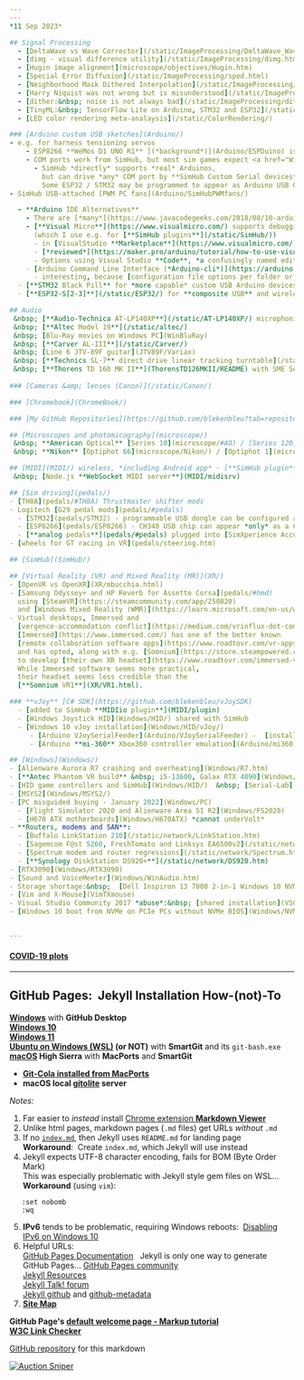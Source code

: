 ```yaml
---
---
*11 Sep 2023*  

## Signal Processing
  - [DeltaWave vs Wave Corrector](/static/ImageProcessing/DeltaWave_WaveCorrector.html)
  - [dimg - visual difference utility](/static/ImageProcessing/dimg.html)
  - [Hugin image alignment](microscope/objectives/Hugin.htm)  
  - [Special Error Diffusion](/static/ImageProcessing/sped.html)
  - [Neighborhood Mask Dithered Interpolation](/static/ImageProcessing/NMDI.html)
  - [Harry Niquist was not wrong but is misunderstood](/static/ImageProcessing/Nyquist.html)
  - [dither:&nbsp; noise is not always bad](/static/ImageProcessing/dither.html)
  - [TinyML:&nbsp; TensorFlow Lite on Arduino, STM32 and ESP32](/static/ImageProcessing/TinyML.htm)  
  - [LED color rendering meta-analaysis](/static/ColorRendering/)  

### [Arduino custom USB sketches](Arduino/)
- e.g. for harness tensioning servos
    - ESP8266 **WeMos D1 UNO R1** [(*background*)](Arduino/ESPDuino) is a COM device  
    - COM ports work from SimHub, but most sim games expect <a href="Windows/HID/#DI">DirectInput</a>
      - SimHub *directly* supports *real* Arduinos,  
        but can drive *any* COM port by **SimHub Custom Serial devices**  
        Some ESP32 / STM32 may be programmed to appear as Arduino USB COM ports
- SimHub USB-attached [PWM PC fans](Arduino/SimHubPWMfans/)

  - **Arduino IDE Alternatives**
    - There are [*many*](https://www.javacodegeeks.com/2018/08/10-arduino-ide-alternative.html).
    - [**Visual Micro**](https://www.visualmicro.com/) supports debugging in Visual Studio  
      (which I use e.g. for [**SimHub plugins**](/static/SimHub/))
      - in [VisualStudio **Marketplace**](https://www.visualmicro.com/)  
      - [*reviewed*](https://maker.pro/arduino/tutorial/how-to-use-visual-studio-for-arduino-development)  
      - Options using Visual Studio **Code**, *a confusingly named editor*, are discounted;&nbsp; I prefer GVim
    - [Arduino Command Line Interface (*Arduino-cli*)](https://arduino.github.io/arduino-cli/0.31/)
      - interesting, because [configuration file options per folder or root folder](https://arduino.github.io/arduino-cli/0.31/commands/arduino-cli_config_init/)
  - [**STM32 Black Pill** for *more capable* custom USB Arduino devices](Arduino/black)
  - [**ESP32-S[2-3]**](/static/ESP32/) for **composite USB** and wireless Arduino devices  

## Audio  
 &nbsp; [**Audio-Technica AT-LP140XP**](/static/AT-LP140XP/) microphonics  
 &nbsp; [**Altec Model 19**](/static/altec/)  
 &nbsp; [Blu-Ray movies on Windows PC](WinBluRay)  
 &nbsp; [**Carver AL-III**](/static/Carver/)  
 &nbsp; [Line 6 JTV-89F guitar](JTV89F/Variax)  
 &nbsp; [**Technics SL-7** direct drive linear tracking turntable](/static/SL-7/)  
 &nbsp; [**Thorens TD 160 MK II**](ThorensTD126MKII/README) with SME Series III  
  
### [Cameras &amp; lenses (Canon)](/static/Canon/)

### [Chromebook](ChromeBook/)

### [My GitHub Repositories](https://github.com/blekenbleu?tab=repositories)

## [Microscopes and photomicography](microscope/)  
 &nbsp; **American Optical** [Series 10](microscope/#AO) / [Series 120](microscope/AO/) / [Reichert EPIStar](microscope/#EPIStar)  
 &nbsp; **Nikon** [Optiphot 66](microscope/Nikon/) / [Optiphot 1](microscope/Nikon/Optiphot/) [Metaphot](microscope/Nikon/Metaphot/)  

## [MIDI](MIDI/) wireless, *including Android app* - [**SimHub plugin**](MIDI/plugin/)
 &nbsp; [Node.js **WebSocket MIDI server**](MIDI/midisrv)

## [Sim driving](pedals/)
- [TH8A](pedals/#TH8A) Thrustmaster shifter mods
- Logitech [G29 pedal mods](pedals/#pedals)
  - [STM32](pedals/STM32) - programmable USB dongle can be configured as [HID gamepad](Windows/HID/)
  - [ESP8266](pedals/ESP8266) - CH340 USB chip can appear *only* as a COM port to Windows
  - [**analog pedals**](pedals/#pedals) plugged into [SimXperience AccuForce controller](pedals/#analog)  
- [wheels for GT racing in VR](pedals/steering.htm)  

## [SimHub](SimHub/)

## [Virtual Reality (VR) and Mixed Reality (MR)](XR/)  
- [OpenVR vs OpenXR](XR/mbucchia.html)
- [Samsung Odyssey+ and HP Reverb for Assetto Corsa](pedals/#hmd)  
  using [SteamVR](https://steamcommunity.com/app/250820)
  and [Windows Mixed Reality (WMR)](https://learn.microsoft.com/en-us/windows/mixed-reality/enthusiast-guide/)  
- Virtual desktops, Immersed and
  [vergence-accommodation conflict](https://medium.com/vrinflux-dot-com/vergence-accommodation-conflict-is-a-bitch-here-s-how-to-design-around-it-87dab1a7d9ba).  
  [Immersed](https://www.immersed.com/) has one of the better known
  [remote collaboration software apps](https://www.roadtovr.com/vr-apps-work-from-home-remote-office-design-review-training-education-cad-telepresence-wfh/),  
  and has opted, along with e.g. [Somnium](https://store.steampowered.com/app/875480/Somnium_Space_VR/),
  to develop [their own XR headset](https://www.roadtovr.com/immersed-visor-pre-orders-500/).  
  While Immersed software seems more practical,  
  their headset seems less credible than the
  [**Somnium VR1**](XR/VR1.html).  

### **vJoy** [C# SDK](https://github.com/blekenbleu/vJoySDK)  
  - [added to SimHub **MIDIio plugin**](MIDI/plugin)
  - [Windows Joystick HID](Windows/HID/) shared with SimHub
  - [Windows 10 vJoy installation](Windows/HID/vJoy/)
     - [Arduino VJoySerialFeeder](Arduino/VJoySerialFeeder) -  [install](Arduino/vJoySFinstall)
     - [Arduino **mi-360** Xbox360 controller emulation](Arduino/mi360)

## [Windows](Windows/)
- [Alienware Aurora R7 crashing and overheating](Windows/R7.htm)  
- [**Antec Phantom VR build** &nbsp; i5-13600, Galax RTX 4090](Windows/PhantomVR.htm)  
- [HID game controllers and SimHub](Windows/HID/)  &nbsp; [Serial-Lab](Windows/SerialLab)
- [MSYS2](Windows/MSYS2/)
- [PC misguided buying - January 2022](Windows/PC)  
  - [Flight Simulator 2020 and Alienware Area 51 R2](Windows/FS2020)
  - [H670 ATX motherboards](Windows/H670ATX) *cannot underVolt*
- **Routers, modems and SAN**:  
  - [Buffalo LinkStation 210](/static/network/LinkStation.htm)  
  - [Sagemcom F@st 5260, FreshTomato and Linksys EA6500v2](/static/network/FreshTomato.htm)  
  - [Spectrum modem and router regressions](/static/network/Spectrum.htm)  
  - [**Synology DiskStation DS920+**](/static/network/DS920.htm)  
- [RTX3090](Windows/RTX3090)  
- [Sound and VoiceMeeter](Windows/WinAudio.htm)  
- Storage shortage:&nbsp;  [Dell Inspiron 13 7000 2-in-1 Windows 10 NVMe SSD](Windows/NVMe/Inspiron13.htm)  
- [Vim and X-Mouse](VimTXmouse)
- Visual Studio Community 2017 *abuse*:&nbsp; [shared installation](VSC2017)
- [Windows 10 boot from NVMe on PCIe PCs without NVMe BIOS](Windows/NVMe/)  


---
```


#### [COVID-19 plots](/static/covid)

---

## GitHub Pages:&nbsp; Jekyll Installation How-(not)-To
**[Windows](GitHubPages)** with **GitHub Desktop**  
**[Windows 10](GitHubW10)**  
**[Windows 11](/static/GitHubW11/)**  
**[Ubuntu on Windows (WSL)](GitHubWSL) (or NOT)** with **SmartGit**  and its `git-bash.exe`  
**[macOS](GitHubMac) High Sierra** with **MacPorts** and **SmartGit**
 - [**Git-Cola installed from MacPorts**](GitColaMacPorts)
 - **macOS local [gitolite](MacGit) server**

*Notes:*
1. Far easier to *instead* install [Chrome extension **Markdown
   Viewer**](https://chrome.google.com/webstore/detail/markdown-viewer/ckkdlimhmcjmikdlpkmbgfkaikojcbjk?hl=en)
2. Unlike html pages, markdown pages (`.md` files) get URLs *without* `.md`  
3. If no [`index.md`](/), then Jekyll uses `README.md` for landing page  
   **Workaround**:&nbsp;  Create `index.md`, which Jekyll will use instead  
4. Jekyll expects UTF-8 character encoding, fails for BOM (Byte Order Mark)  
   This was especially problematic with Jekyll style gem files on WSL...  
   **Workaround** (using `vim`):  
```
   :set nobomb
   :wq
```
5. **IPv6** tends to be problematic, requiring Windows reboots:&nbsp;
   [Disabling IPv6 on Windows 10](https://help.my-private-network.co.uk/support/solutions/articles/6000158531-how-to-disable-ipv6-on-windows-10)
6. Helpful URLs:  
  [GitHub Pages Documentation](https://docs.github.com/en/pages) &nbsp; Jekyll is only one way to generate GitHub Pages... 
  [GitHub Pages community](https://github.com/orgs/community/discussions/categories/pages)  
  [Jekyll Resources](https://jekyllrb.com/resources/)  
  [Jekyll Talk! forum](https://talk.jekyllrb.com/)  
  [Jekyll github](https://github.com/jekyll) and [github-metadata](https://github.com/jekyll/github-metadata/issues)  
7. [**Site Map**](SiteMap.htm)  

**GitHub Page's [default welcome page - Markup tutorial](Welcome)**  
**[W3C Link Checker](https://validator.w3.org/checklink)**  

[GitHub repository](https://github.com/blekenbleu/blekenbleu.github.io)
for this markdown  

[![Auction Sniper](https://www.gixen.com/images/gixenlink.gif)](https://www.gixen.com/index.php)
